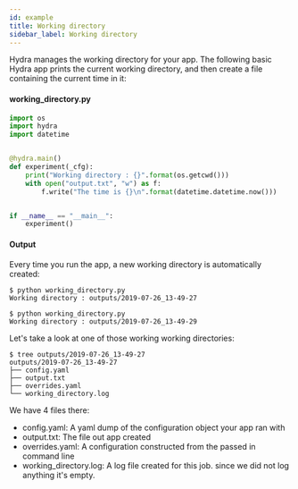 ```yaml
---
id: example
title: Working directory
sidebar_label: Working directory
---
```


Hydra manages the working directory for your app.
The following basic Hydra app prints the current working directory, and then create a file containing the current time
in it:

#### working_directory.py
```python
import os
import hydra
import datetime


@hydra.main()
def experiment(_cfg):
    print("Working directory : {}".format(os.getcwd()))
    with open("output.txt", "w") as f:
        f.write("The time is {}\n".format(datetime.datetime.now()))


if __name__ == "__main__":
    experiment()
```

#### Output
Every time you run the app, a new working directory is automatically created:
```text
$ python working_directory.py
Working directory : outputs/2019-07-26_13-49-27

$ python working_directory.py
Working directory : outputs/2019-07-26_13-49-29
```

Let's take a look at one of those working working directories:
```text
$ tree outputs/2019-07-26_13-49-27
outputs/2019-07-26_13-49-27
├── config.yaml
├── output.txt
├── overrides.yaml
└── working_directory.log
```

We have 4 files there:
* config.yaml: A yaml dump of the configuration object your app ran with
* output.txt: The file out app created
* overrides.yaml: A configuration constructed from the passed in command line
* working_directory.log: A log file created for this job. since we did not log anything it's empty.